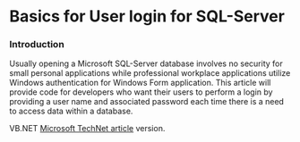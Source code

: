 # Basics for User login for SQL-Server

### Introduction

Usually opening a Microsoft SQL-Server database involves no security for small personal applications while professional workplace applications utilize Windows authentication for Windows Form application. This article will provide code for developers who want their users to perform a login by providing a user name and associated password each time there is a need to access data within a database. 

VB.NET [Microsoft TechNet article](https://social.technet.microsoft.com/wiki/contents/articles/53314.sql-server-database-login-for-windows-forms-vb-net.aspx) version.